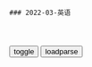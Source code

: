 ```note
### 2022-03-英语
```

<table id="tbc" style="white-space:pre-wrap">
</table>
<button onclick="toggleb()">toggle</button>
<button onclick="loadparse()">loadparse</button>
<br>
<!-- 🌸<br>🍅-　-🍑<hr>🍀 -->
<pre>
<textarea rows="30" cols="100" style="display: none" id="tar">

小李子谈为啥要拍电影华尔街之狼，你能听懂多少？
https://mbd.baidu.com/newspage/data/videolanding?nid=sv_15117543450004062520&sourceFrom=pc_feedlist

<font size="1" style="color:#DCDCDC">2022-06-14</font>

小李子讲述自己遇到过最可怕的事，你能听懂多少？
https://mbd.baidu.com/newspage/data/videolanding?nid=sv_17765728951849773845&sourceFrom=pc_feedlist

<font size="1" style="color:#DCDCDC">2022-06-13</font>

“世界是你的牡蛎”，老外为啥爱说这句话？
https://mbd.baidu.com/newspage/data/videolanding?nid=sv_7384310776718259207&sourceFrom=pc_feedlist

the world is your oyster.

<font size="1" style="color:#DCDCDC">2022-04-19</font>

英语“I potato you”，肯定不是“我土豆你”，那到底啥意思？
https://mbd.baidu.com/newspage/data/videolanding?nid=sv_10682680064759839436&sourceFrom=pc_feedlist

<font size="1" style="color:#DCDCDC">2022-04-18</font>

单词快学：obsess,教育,高等教育,好看视频
https://haokan.baidu.com/v?vid=7125038435831891083

痴迷历史的总统，往往只是痴迷于自己在历史中的地位，而非痴迷于创造历史。

<font size="1" style="color:#DCDCDC">2022-03-29</font>

“想多了”的英语，老外不说“think too much”，那要怎么说？,教育,高等教育,好看视频
https://haokan.baidu.com/v?vid=6335221704349293594

Head in the clouds.

<font size="1" style="color:#DCDCDC">2022-03-29</font>

口语快学：nothing but、anything but、everything but,教育,高等教育,好看视频
https://haokan.baidu.com/v?vid=1143120594775527369

<font size="1" style="color:#DCDCDC">2022-03-29</font>

utilize是什么意思,教育,在线教育,好看视频
https://haokan.baidu.com/v?vid=2139773253261469679&sfrom=baidu-feed

<font size="1" style="color:#DCDCDC">2022-03-15</font>

</textarea>
</pre>
<!-- 🍀<br>🍑-　-🍅<hr>🌸 -->

```tip
```

<link
  rel="stylesheet"
  href="https://cdn.jsdelivr.net/npm/@fancyapps/ui/dist/fancybox.css"
/>
<script src="https://cdn.jsdelivr.net/npm/@fancyapps/ui@4.0/dist/fancybox.umd.js"></script>

<script type="text/javascript">

var __urlRegex = /(\b(https?|ftp|file):\/\/[-A-Z0-9+&@#\/%?=~_|!:,.;]*[-A-Z0-9+&@#\/%=~_|])/ig;
var __imgRegex = /\.(?:jpe?g|gif|png|webp)$/i;

loadparse();

function parseURL($string){

    var exp = __urlRegex;
    return $string.replace(exp,function(match){
            __imgRegex.lastIndex=0;
            if(__imgRegex.test(match)){
                return '<a data-fancybox="gallery" href="' + match.replace("/p=700", "")
                 + '"><img src="' + match.replace("/p=700", "/p=160x200")+'" width="64"></a>';
            }
            else{
                return '<a href="' + match + '" target="_blank">' + match + '</a>';
            }
        }
    );
}

function loadparse() {
  tbc.innerHTML = parseURL(tar.value);
}

function toggleb() {
  var x = document.getElementById("tar");
  if (x.style.display === "none") {
    x.style.display = "";
  } else {
    x.style.display = "none";
  }
}

</script>
